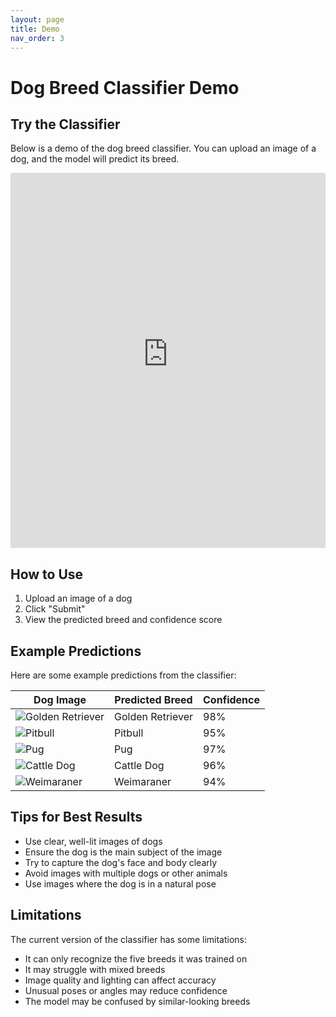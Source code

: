 ```yaml
---
layout: page
title: Demo
nav_order: 3
---
```


# Dog Breed Classifier Demo

## Try the Classifier

Below is a demo of the dog breed classifier. You can upload an image of a dog, and the model will predict its breed.

<div class="demo-container">
  <iframe src="https://nmloury-dog-breed-classifier.hf.space" width="100%" height="600" frameborder="0"></iframe>
</div>

## How to Use

1. Upload an image of a dog
2. Click "Submit"
3. View the predicted breed and confidence score

## Example Predictions

Here are some example predictions from the classifier:

| Dog Image | Predicted Breed | Confidence |
|-----------|-----------------|------------|
| ![Golden Retriever](assets/images/golden_retriever.jpg) | Golden Retriever | 98% |
| ![Pitbull](assets/images/pitbull.jpg) | Pitbull | 95% |
| ![Pug](assets/images/pug.jpg) | Pug | 97% |
| ![Cattle Dog](assets/images/cattle_dog.jpg) | Cattle Dog | 96% |
| ![Weimaraner](assets/images/weimaraner.jpg) | Weimaraner | 94% |

## Tips for Best Results

- Use clear, well-lit images of dogs
- Ensure the dog is the main subject of the image
- Try to capture the dog's face and body clearly
- Avoid images with multiple dogs or other animals
- Use images where the dog is in a natural pose

## Limitations

The current version of the classifier has some limitations:

- It can only recognize the five breeds it was trained on
- It may struggle with mixed breeds
- Image quality and lighting can affect accuracy
- Unusual poses or angles may reduce confidence
- The model may be confused by similar-looking breeds 